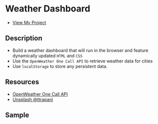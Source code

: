 # Weather Dashboard
* [View My Project](https://jessebubble.github.io/weather-dashboard/)

## Description 
- Build a weather dashboard that will run in the browser and feature dynamically updated `HTML` and `CSS`
- Use the `OpenWeather One Call API` to retrieve weather data for cities
- Use `localStorage` to store any persistent data.

## Resources
* [OpenWeather One Call API](https://openweathermap.org/api/one-call-api)
* [Unsplash @ttrapani](https://unsplash.com/photos/6vXQrXVFXjI)
  
## Sample

